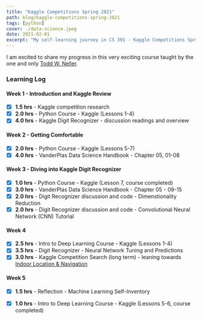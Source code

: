 ```yaml
---
title: "Kaggle Competitions Spring 2021"
path: blog/kaggle-competitions-spring-2021
tags: [python]
cover: ./data-science.jpeg
date: 2021-02-01
excerpt: "My self-learning journey in CS 391 - Kaggle Competitions Spring 2021"
---
```


I am excited to share my progress in this very exciting course taught by the one and only [Todd W. Neller](http://cs.gettysburg.edu/~tneller/).


### Learning Log

#### Week 1 - Introduction and Kaggle Review
- [x] **1.5 hrs** - Kaggle competition research
- [x] **2.0 hrs** - Python Course - Kaggle (Lessons 1-4)
- [x] **4.0 hrs** - Kaggle Digit Recognizer - discussion readings and overview

#### Week 2 - Getting Comfortable
- [x] **2.0 hrs** - Python Course - Kaggle (Lessons 5-7)
- [x] **4.0 hrs** - VanderPlas Data Science Handbook - Chapter 05, 01-08

#### Week 3 - Diving into Kaggle Digit Recognizer
- [x] **1.0 hrs** - Python Course - Kaggle (Lesson 7, course completed)
- [x] **3.0 hrs** - VanderPlas Data Science Handbook - Chapter 05 - 09-15
- [x] **2.0 hrs** - Digit Recognizer discussion and code - Dimenstionality Reduction
- [x] **2.0 hrs** - Digit Recognizer discussion and code - Convolutional Neural Network (CNN) Tutorial

#### Week 4
- [x] **2.5 hrs** - Intro to Deep Learning Course - Kaggle (Lessons 1-4)
- [x] **3.5 hrs** - Digit Recognizer - Neural Network Tuning and Predictions
- [x] **3.0 hrs** - Kaggle Competition Search (long term) - leaning towards [Indoor Location \& Navigation](https://www.kaggle.com/c/indoor-location-navigation)

#### Week 5
- [x] **1.5 hrs** - Reflection - Machine Learning Self-Inventory
- [x] **1.0 hrs** - Intro to Deep Learning Course - Kaggle (Lessons 5-6, course completed)


